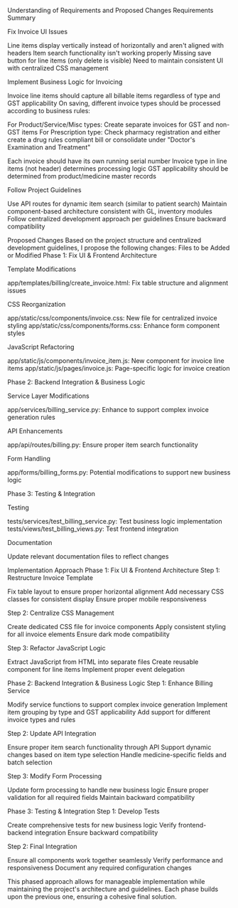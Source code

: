Understanding of Requirements and Proposed Changes
Requirements Summary

Fix Invoice UI Issues

Line items display vertically instead of horizontally and aren't aligned with headers
Item search functionality isn't working properly
Missing save button for line items (only delete is visible)
Need to maintain consistent UI with centralized CSS management


Implement Business Logic for Invoicing

Invoice line items should capture all billable items regardless of type and GST applicability
On saving, different invoice types should be processed according to business rules:

For Product/Service/Misc types: Create separate invoices for GST and non-GST items
For Prescription type: Check pharmacy registration and either create a drug rules compliant bill or consolidate under "Doctor's Examination and Treatment"


Each invoice should have its own running serial number
Invoice type in line items (not header) determines processing logic
GST applicability should be determined from product/medicine master records


Follow Project Guidelines

Use API routes for dynamic item search (similar to patient search)
Maintain component-based architecture consistent with GL, inventory modules
Follow centralized development approach per guidelines
Ensure backward compatibility



Proposed Changes
Based on the project structure and centralized development guidelines, I propose the following changes:
Files to be Added or Modified
Phase 1: Fix UI & Frontend Architecture

Template Modifications

app/templates/billing/create_invoice.html: Fix table structure and alignment issues


CSS Reorganization

app/static/css/components/invoice.css: New file for centralized invoice styling
app/static/css/components/forms.css: Enhance form component styles


JavaScript Refactoring

app/static/js/components/invoice_item.js: New component for invoice line items
app/static/js/pages/invoice.js: Page-specific logic for invoice creation



Phase 2: Backend Integration & Business Logic

Service Layer Modifications

app/services/billing_service.py: Enhance to support complex invoice generation rules


API Enhancements

app/api/routes/billing.py: Ensure proper item search functionality


Form Handling

app/forms/billing_forms.py: Potential modifications to support new business logic



Phase 3: Testing & Integration

Testing

tests/services/test_billing_service.py: Test business logic implementation
tests/views/test_billing_views.py: Test frontend integration


Documentation

Update relevant documentation files to reflect changes



Implementation Approach
Phase 1: Fix UI & Frontend Architecture
Step 1: Restructure Invoice Template

Fix table layout to ensure proper horizontal alignment
Add necessary CSS classes for consistent display
Ensure proper mobile responsiveness

Step 2: Centralize CSS Management

Create dedicated CSS file for invoice components
Apply consistent styling for all invoice elements
Ensure dark mode compatibility

Step 3: Refactor JavaScript Logic

Extract JavaScript from HTML into separate files
Create reusable component for line items
Implement proper event delegation

Phase 2: Backend Integration & Business Logic
Step 1: Enhance Billing Service

Modify service functions to support complex invoice generation
Implement item grouping by type and GST applicability
Add support for different invoice types and rules

Step 2: Update API Integration

Ensure proper item search functionality through API
Support dynamic changes based on item type selection
Handle medicine-specific fields and batch selection

Step 3: Modify Form Processing

Update form processing to handle new business logic
Ensure proper validation for all required fields
Maintain backward compatibility

Phase 3: Testing & Integration
Step 1: Develop Tests

Create comprehensive tests for new business logic
Verify frontend-backend integration
Ensure backward compatibility

Step 2: Final Integration

Ensure all components work together seamlessly
Verify performance and responsiveness
Document any required configuration changes

This phased approach allows for manageable implementation while maintaining the project's architecture and guidelines. Each phase builds upon the previous one, ensuring a cohesive final solution.